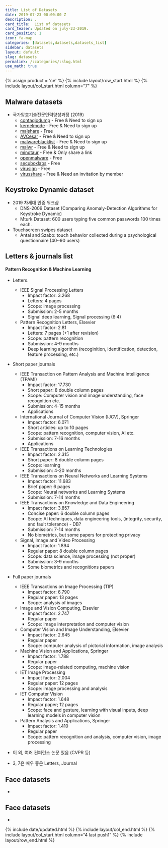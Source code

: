 ```yaml
---
title: List of Datasets
date: 2019-07-23 00:00:00 Z
description: .
card_title:  List of datasets
card_teaser: Updated on july-23-2019.
card_position: 1
icon: fa-map
categories: [datasets,datasets,datasets_list]
sidebar: datasets
layout: default
slug: datasets
permalink: /:categories/:slug.html
use_math: true
---
```


{% assign product = 'ce' %}
{% include layout/row_start.html %}
{% include layout/col_start.html column="7" %}

## Malware datasets
+ 국가암호기술전문인력양성과정 (2019)
  + [contagiodump](http://contagiodump.blogspot.kr/) - Free & Need to sign up
  + [kernelmode](http://www.kernelmode.info/forum/) - Free & Need to sign up
  + [malshare](http://malshare.com/) - Free
  + [AVCesar](https://avcaesar.malware.lu/) - Free & Need to sign up
  + [malwareblacklist](http://www.malwareblacklist.com/) - Free & Need to sign up
  + [malwr](https://malwr.com/) - Free & Need to sign up
  + [minotaur](http://minotauranalysis.com/) - Free & Only share a link
  + [openmalware](http://openmalware.org/) - Free
  + [secuboxlabs](http://secuboxlabs.fr/) - Free
  + [virusign](http://www.virusign.com/) - Free
  + [virusshare](https://virusshare.com/) - Free & Need an invitation by member

## Keystroke Dynamic dataset
+ 2019 차세대 인증 워크샵
  + DNS-2009 Dataset (Comparing Anomaly-Detection Algorithms for Keystroke Dynamic)
  + Mturk Dataset: 600 users typing five common passwords 100 times each.
+ Touchscreen swipes dataset
  + Antal and Szabo: touch behavior collected during a psychological questionnaire (40~90 users)

## Letters & journals list
#### Pattern Recognition & Machine Learning
+ Letters.
	+ IEEE Signal Processing Letters
		+ Impact factor: 3.268
		+ Letters: 4 pages
		+ Scope: image processing
		+ Submission: 2-5 months
		+ Signal deep learning, Signal processing (6:4)
	+ Pattern Recognition Letters, Elsevier
		+ Impact factor: 2.81
		+ Letters: 7 pages (+1 after revision)
		+ Scope: pattern recognition
		+ Submission: 4-9 months
		+ Deep learning algorithm (recoginition, identification, detection, feature processing, etc.)

+ Short paper journals
	+ IEEE Transaction on Pattern Analysis and Machine Intelligence (TPAMI)
		+ Impact factor: 17.730
		+ Short paper: 8 double column pages
		+ Scope: Computer vision and image understanding, face recognition etc.
		+ Submission: 4-15 months
		+ Applications
	+ International Journal of Computer Vision (IJCV), Springer
		+ Impact factor: 6.071
		+ Short articles: up to 10 pages
		+ Scope: pattern recognition, computer vision, AI etc.
		+ Submission: 7-16 months
		+ Applications
	+ IEEE Transactions on Learning Technologies
		+ Impact factor: 2.315
		+ Short paper: 8 double column pages
		+ Scope: learning
		+ Submission: 4-20 months
	+ IEEE Transactions on Neural Networks and Learning Systems
		+ Impact factor: 11.683
		+ Brief paper: 6 pages
		+ Scope: Neural networks and Learning Systems
		+ Submission: 7-14 months
	+ IEEE Transactions on Knowledge and Data Engineering
		+ Impact factor: 3.857
		+ Concise paper: 6 double column pages
		+ Scope: AI techniques, data engineering tools, (integrity, security, and fault tolerance) - DB?
		+ Submission: 7-14 months
		+ No biometrics, but some papers for protecting privacy
	+ Signal, Image and Video Processing
		+ Impact factor: 1.894
		+ Regular paper: 8 double column pages
		+ Scope: data science, image processing (not proper)
		+ Submission: 3-9 months
		+ Some biometrics and recognitions papers

+ Full paper journals
	+ IEEE Transactions on Image Processing (TIP)
		+ Impact factor: 6.790
		+ Regular paper: 13 pages
		+ Scope: analysis of images
	+ Image and Vision Computing, Elsevier
		+ Impact factor: 2.747
		+ Regular paper
		+ Scope: image interpretation and computer vision
	+ Computer Vision and Image Understanding, Elsevier
		+ Impact factor: 2.645
		+ Regular paper
		+ Scope: computer analysis of pictorial information, image analysis
	+ Machine Vision and Applications, Springer
		+ Impact factor: 1.788
		+ Regular paper
		+ Scope: image-related computing, machine vision
	+ IET Image Processing
		+ Impact factor: 2.004
		+ Regular paper: 12 pages
		+ Scope: image processing and analysis
	+ IET Computer Vision
		+ Impact factor: 1.648
		+ Regular paper; 12 pages
		+ Scope: face and gesture, learning with visual inputs, deep learning models in computer vision
	+ Pattern Analysis and Applications, Springer
		+ Impact factor: 1.410
		+ Regular paper
		+ Scope: pattern recognition and analysis, computer vision, image processing
+ 이 외, 여러 컨퍼런스 논문 있음 (CVPR 등)
+ 3, 7은 매우 좋은 Letters, Journal


## Face datasets
+

## Face datasets
+


{% include date/updated.html %}
{% include layout/col_end.html %}
{% include layout/col_start.html column="4 last push1" %}
{% include layout/row_end.html %}
